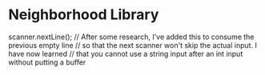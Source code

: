 # Neighborhood Library 
scanner.nextLine(); 
// After some research, I've added this to consume the previous empty line
//  so that the next scanner won't skip the actual input. I have now learned
//   that you cannot use a string input after an int input without putting a buffer